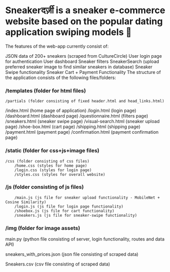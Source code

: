 # Sneakerदर्ज़ी is a sneaker e-commerce website based on the popular dating application swiping models 👟 

The features of the web-app currently consist of:

JSON data of 200+ sneakers (scraped from CultureCircle)
User login page for authentication
User dashboard 
Sneaker filters
SneakerSearch (upload preferred sneaker image to find similar sneakers in database)
Sneaker Swipe functionality 
Sneaker Cart + Payment Functionality
The structure of the application consists of the following files/folders:

### /templates (folder for html files)
	/partials (folder consisting of fixed header.html and head_links.html)
  /index.html (home page of application)
  /login.html (login page)
  /dashboard.html (dashboard page)
  /questionnaire.html (filters page)
  /sneakers.html (sneaker swipe page)
  /visual-search.html (sneaker upload page)
  /shoe-box.html (cart page)
  /shipping.html (shipping page)
  /payment.html (payment page)
  /confirmation.html (payment confirmation page)

### /static (folder for css+js+image files)
	/css (folder consisting of css files)
		/home.css (styles for home page)
		/login.css (styles for login page)
		/styles.css (styles for overall website)
### /js (folder consisting of js files)
		/main.js (js file for sneaker upload functionality - MobileNet + Cosine Similarity)
		/login.js (js file for login page functionality)
		/shoebox.js (js file for cart functionality)
		/sneakers.js (js file for sneaker-swipe functionality)
### /img (folder for image assets)

main.py (python file consisting of server, login functionality, routes and data API)

sneakers_with_prices.json (json file consisting of scraped data)

Sneakers.csv (csv file consisting of scraped data)
